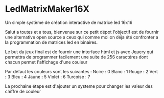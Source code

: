 # LedMatrixMaker16X
Un simple système de création interactive de matrice led 16x16

Salut a toutes et a tous, bienvenue sur ce petit dépot l'objectif est de fournir une alternative open source a ceux qui comme moi on déja été confronter a la programmation de matrices led en binaires.

Le but du jeux final est de fournir une interface html et js avec Jquery qui permettra de programmer facilement une suite de 256 caractéres dont chacun permet l'affichage d'une couleur

Par défaut les couleurs sont les suivantes :
Noire : 0
Blanc : 1
Rouge : 2
Vert : 3
Bleu : 4
Jaune : 5
Violet : 6
Turcoise : 7

La prochaine étape est d'ajouter un systeme pour changer les valeur des chiffre de couleur